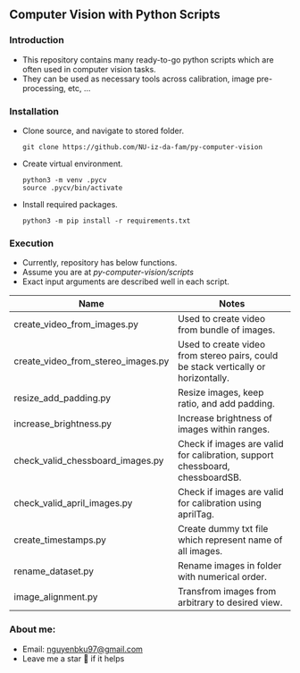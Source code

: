 ## Computer Vision with Python Scripts

### Introduction
- This repository contains many ready-to-go python scripts which are often used in computer vision tasks.
- They can be used as necessary tools across calibration, image pre-processing, etc, ...

### Installation
- Clone source, and navigate to stored folder.
  ```
  git clone https://github.com/NU-iz-da-fam/py-computer-vision
  ```
- Create virtual environment.
    ```
    python3 -m venv .pycv 
    source .pycv/bin/activate
    ```
- Install required packages.
    ```
    python3 -m pip install -r requirements.txt
    ```
### Execution
- Currently, repository has below functions.
- Assume you are at *py-computer-vision/scripts*
- Exact input arguments are described well in each script.

| Name 	| Notes | 
|---	|---	|
|create_video_from_images.py|  Used to create video from bundle of images.
|create_video_from_stereo_images.py|  Used to create video from stereo pairs, could be stack vertically or horizontally.
|resize_add_padding.py|  Resize images, keep ratio, and add padding.
|increase_brightness.py| Increase brightness of images within ranges.
|check_valid_chessboard_images.py| Check if images are valid for calibration, support chessboard, chessboardSB.
|check_valid_april_images.py|Check if images are valid for calibration using aprilTag.
|create_timestamps.py| Create dummy txt file which represent name of all images.
|rename_dataset.py| Rename images in folder with numerical order.
|image_alignment.py| Transfrom images from arbitrary to desired view.
### About me:
- Email: nguyenbku97@gmail.com 
- Leave me a star :dizzy: if it helps 

